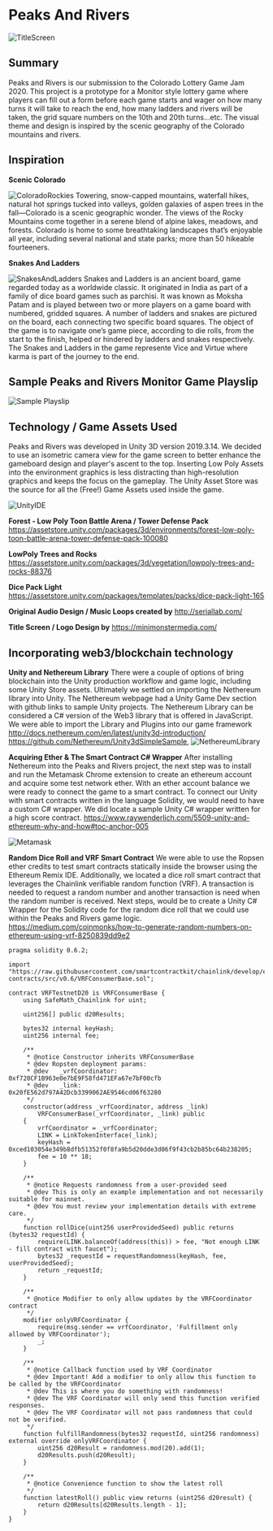 # Peaks And Rivers

![TitleScreen](../../blob/master/src/Assets/Images/tItleScreen.png)

## Summary
Peaks and Rivers is our submission to the Colorado Lottery Game Jam 2020. This project is a prototype for a Monitor style lottery game where players can fill out a form before each game starts and wager on how many turns it will take to reach the end, how many ladders and rivers will be taken, the grid square numbers on the 10th and 20th turns...etc. The visual theme and design is inspired by the scenic geography of the Colorado mountains and rivers.

## Inspiration
**Scenic Colorado**

![ColoradoRockies](../../blob/master/src/Assets/Images/RockyMountains.jpg)
Towering, snow-capped mountains, waterfall hikes, natural hot springs tucked into valleys, golden galaxies of aspen trees in the fall—Colorado is a scenic geographic wonder. The views of the Rocky Mountains come together in a serene blend of alpine lakes, meadows, and forests. Colorado is home to some breathtaking landscapes that’s enjoyable all year, including several national and state parks; more than 50 hikeable fourteeners.

**Snakes And Ladders**

![SnakesAndLadders](../../blob/master/src/Assets/Images/childsgame.jpg)
Snakes and Ladders is an ancient board, game regarded today as a worldwide classic. It originated in India as part of a family of dice board games such as parchisi. It was known as Moksha Patam and is played between two or more players on a game board with numbered, gridded squares. A number of ladders and snakes are pictured on the board, each connecting two specific board squares. The object of the game is to navigate one’s game piece, according to die rolls, from the start to the finish, helped or hindered by ladders and snakes respectively. The Snakes and Ladders in the game represente Vice and Virtue where karma is part of the journey to the end.

## Sample Peaks and Rivers Monitor Game Playslip
![Sample Playslip](../../blob/master/src/Assets/Images/playslip.jpg)

## Technology / Game Assets Used
Peaks and Rivers was developed in Unity 3D version 2019.3.14. We decided to use an isometric camera view for the game screen to better enhance the gameboard design and player's ascent to the top. Inserting Low Poly Assets into the environment graphics is less distracting than high-resolution graphics and keeps the focus on the gameplay. The Unity Asset Store was the source for all the (Free!) Game Assets used inside the game. 

![UnityIDE](../../blob/master/src/Assets/Images/IDE.png)

**Forest - Low Poly Toon Battle Arena / Tower Defense Pack**
https://assetstore.unity.com/packages/3d/environments/forest-low-poly-toon-battle-arena-tower-defense-pack-100080

**LowPoly Trees and Rocks**
https://assetstore.unity.com/packages/3d/vegetation/lowpoly-trees-and-rocks-88376

**Dice Pack Light**
https://assetstore.unity.com/packages/templates/packs/dice-pack-light-165

**Original Audio Design / Music Loops created by**
http://seriallab.com/

**Title Screen / Logo Design by**
https://minimonstermedia.com/

## Incorporating web3/blockchain technology

**Unity and Nethereum Library**
There were a couple of options of bring blockchain into the Unity production workflow and game logic, including some Unity Store assets. Ultimately we settled on importing the Nethereum library into Unity. The Nethereum webpage had a Unity Game Dev section with github links to sample Unity projects. The Nethereum Library can be considered a C# version of the Web3 library that is offered in JavaScript. We were able to import the Library and Plugins into our game framework
http://docs.nethereum.com/en/latest/unity3d-introduction/
https://github.com/Nethereum/Unity3dSimpleSample,
![NethereumLibrary](../../blob/master/src/Assets/Images/Netthereum.png)

**Acquiring Ether & The Smart Contract C# Wrapper**
After installing Nethereum into the Peaks and Rivers project, the next step was to install and run the Metamask Chrome extension to create an ethereum account and acquire some test network ether. With an ether account balance we were ready to connect the game to a smart contract. To connect our Unity with smart contracts written in the language Solidity, we would need to have a custom C# wrapper. We did locate a sample Unity C# wrapper written for a high score contract.
https://www.raywenderlich.com/5509-unity-and-ethereum-why-and-how#toc-anchor-005

![Metamask](../../blob/master/src/Assets/Images/Ropsten.png)

**Random Dice Roll and VRF Smart Contract**
We were able to use the Ropsen ether credits to test smart contracts statically inside the browser using the Ethereum Remix IDE. Additionally, we located a dice roll smart contract that leverages the Chainlink verifiable random function (VRF). A transaction is needed to request a random number and another transaction is need when the random number is received. Next steps, would be to create a Unity C# Wrapper for the Solidity code for the random dice roll that we could use within the Peaks and Rivers game logic.
https://medium.com/coinmonks/how-to-generate-random-numbers-on-ethereum-using-vrf-8250839dd9e2

```
pragma solidity 0.6.2;

import "https://raw.githubusercontent.com/smartcontractkit/chainlink/develop/evm-contracts/src/v0.6/VRFConsumerBase.sol";

contract VRFTestnetD20 is VRFConsumerBase {
    using SafeMath_Chainlink for uint;

    uint256[] public d20Results;
    
    bytes32 internal keyHash;
    uint256 internal fee;
    
    /**
     * @notice Constructor inherits VRFConsumerBase
     * @dev Ropsten deployment params:
     * @dev   _vrfCoordinator: 0xf720CF1B963e0e7bE9F58fd471EFa67e7bF00cfb
     * @dev   _link:           0x20fE562d797A42Dcb3399062AE9546cd06f63280
     */
    constructor(address _vrfCoordinator, address _link)
        VRFConsumerBase(_vrfCoordinator, _link) public
    {
        vrfCoordinator = _vrfCoordinator;
        LINK = LinkTokenInterface(_link);
        keyHash = 0xced103054e349b8dfb51352f0f8fa9b5d20dde3d06f9f43cb2b85bc64b238205;
        fee = 10 ** 18;
    }
    
    /** 
     * @notice Requests randomness from a user-provided seed
     * @dev This is only an example implementation and not necessarily suitable for mainnet.
     * @dev You must review your implementation details with extreme care.
     */
    function rollDice(uint256 userProvidedSeed) public returns (bytes32 requestId) {
        require(LINK.balanceOf(address(this)) > fee, "Not enough LINK - fill contract with faucet");
        bytes32 _requestId = requestRandomness(keyHash, fee, userProvidedSeed);
        return _requestId;
    }
    
    /** 
     * @notice Modifier to only allow updates by the VRFCoordinator contract
     */
    modifier onlyVRFCoordinator {
        require(msg.sender == vrfCoordinator, 'Fulfillment only allowed by VRFCoordinator');
        _;
    }

    /**
     * @notice Callback function used by VRF Coordinator
     * @dev Important! Add a modifier to only allow this function to be called by the VRFCoordinator
     * @dev This is where you do something with randomness!
     * @dev The VRF Coordinator will only send this function verified responses.
     * @dev The VRF Coordinator will not pass randomness that could not be verified.
     */
    function fulfillRandomness(bytes32 requestId, uint256 randomness) external override onlyVRFCoordinator {
        uint256 d20Result = randomness.mod(20).add(1);
        d20Results.push(d20Result);
    }
    
    /**
     * @notice Convenience function to show the latest roll
     */
    function latestRoll() public view returns (uint256 d20result) {
        return d20Results[d20Results.length - 1];
    }
}

```
